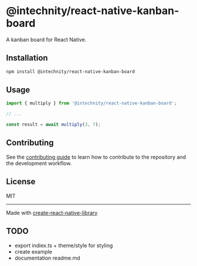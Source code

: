 # @intechnity/react-native-kanban-board

A kanban board for React Native.

## Installation

```sh
npm install @intechnity/react-native-kanban-board
```

## Usage

```js
import { multiply } from '@intechnity/react-native-kanban-board';

// ...

const result = await multiply(3, 7);
```

## Contributing

See the [contributing guide](CONTRIBUTING.md) to learn how to contribute to the repository and the development workflow.

## License

MIT

---

Made with [create-react-native-library](https://github.com/callstack/react-native-builder-bob)


## TODO
- export indiex.ts + theme/style for styling
- create example 
- documentation readme.md
